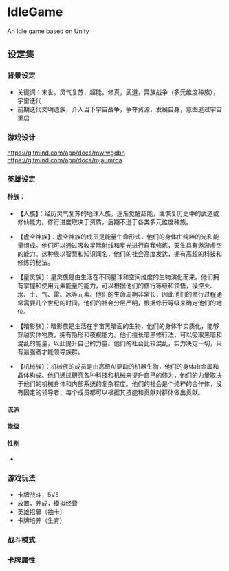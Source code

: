 # IdleGame
An Idle game based on Unity

## 设定集
### 背景设定
- 关键词：末世，灵气复苏，超能，修真，武道，异族战争（多元维度种族），宇宙迭代
- 前期迭代文明遗族，介入当下宇宙战争，争夺资源，发展自身，意图逃过宇宙重启

### 游戏设计
https://gitmind.com/app/docs/mwiwgdbn  
https://gitmind.com/app/docs/mjaumroa
### 英雄设定
#### 种族：
- 【人族】：经历灵气复苏的地球人族，逐渐觉醒超能，或恢复历史中的武道或修仙能力。修行进度取决于资质，后期不逊于各类多元维度种族。
  
- 【虚空神族】：虚空神族的成员是能量生命形式，他们的身体由纯粹的光和能量组成。他们可以通过吸收星际射线和星光进行自我修炼，天生具有遨游虚空的能力。这种族以智慧和知识闻名，他们的社会高度发达，拥有高超的科技和修炼的秘法。
  
- 【星灵族】：星灵族是由生活在不同星球和空间维度的生物演化而来。他们拥有掌握和使用元素能量的能力，可以根据他们的修行等级和领悟，操控火、水、土、气、雷、冰等元素。他们的生命周期非常长，因此他们的修行过程通常需要几个世纪的时间。他们的社会分层严明，根据修行等级来确定他们的地位。
- 【暗影族】：暗影族是生活在宇宙黑暗面的生物，他们的身体半实质化，能够穿越实体物质，拥有隐形和夜视能力。他们擅长暗黑修行法，可以吸取黑暗和混乱的能量，以此提升自己的力量。他们的社会比较混乱，实力决定一切，只有最强者才能领导族群。
- 【机械族】：机械族的成员是由高级AI驱动的机器生物，他们的身体由金属和晶体构成。他们通过研究各种科技和机械来提升自己的修为，他们的力量取决于他们的机械身体和内部系统的复杂程度。他们的社会是个纯粹的合作体，没有固定的领导者，每个成员都可以根据其技能和贡献对群体做出贡献。
  
#### 流派
#### 能级
#### 性别
- 
### 游戏玩法
- 卡牌战斗，5V5
- 放置，养成，模拟经营
- 英雄招募（抽卡）
- 卡牌培养（生育）
  
### 战斗模式
### 卡牌属性

